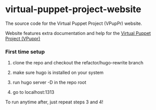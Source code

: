 # virtual-puppet-project-website

The source code for the Virtual Puppet Project (VPupPr) website.

Website features extra documentation and help for the [Virtual Puppet Project (VPuppr)](https://github.com/virtual-puppet-project/vpuppr)

### First time setup

1. clone the repo and checkout the refactor/hugo-rewrite branch

2. make sure hugo is installed on your system

3. run hugo server -D in the repo root

4. go to localhost:1313 

To run anytime after, just repeat steps 3 and 4!